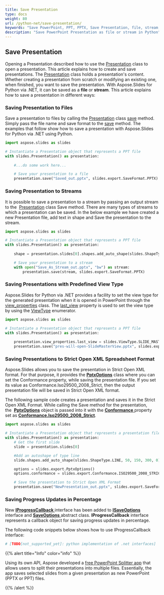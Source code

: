```yaml
---
title: Save Presentation
type: docs
weight: 80
url: /python-net/save-presentation/
keywords: "Save PowerPoint, PPT, PPTX, Save Presentation, file, stream, Python"
description: "Save PowerPoint Presentation as file or stream in Python"
---
```


## **Save Presentation**
Opening a Presentation described how to use the [Presentation](https://docs.aspose.com/slides/python-net/api-reference/aspose.slides/presentation/) class to open a presentation. This article explains how to create and save presentations.
The [Presentation](https://docs.aspose.com/slides/python-net/api-reference/aspose.slides/presentation/) class holds a presentation's content. Whether creating a presentation from scratch or modifying an existing one, when finished, you want to save the presentation. With Aspose.Slides for Python via .NET, it can be saved as a **file** or **stream**. This article explains how to save a presentation in different ways:

### **Saving Presentation to Files**
Save a presentation to files by calling the [Presentation](https://docs.aspose.com/slides/python-net/api-reference/aspose.slides/presentation/) class [save](https://docs.aspose.com/slides/python-net/api-reference/aspose.slides/presentation/) method. Simply pass the file name and save format to the [save](https://docs.aspose.com/slides/python-net/api-reference/aspose.slides/presentation/) method. The examples that follow show how to save a presentation with Aspose.Slides for Python via .NET using Python.

```py
import aspose.slides as slides

# Instantiate a Presentation object that represents a PPT file
with slides.Presentation() as presentation:
    
    #...do some work here...

    # Save your presentation to a file
    presentation.save("Saved_out.pptx", slides.export.SaveFormat.PPTX)
```


### **Saving Presentation to Streams**
It is possible to save a presentation to a stream by passing an output stream to the  [Presentation](https://docs.aspose.com/slides/python-net/api-reference/aspose.slides/presentation/) class Save method. There are many types of streams to which a presentation can be saved. In the below example we have created a new Presentation file, add text in shape and Save the presentation to the stream.

```py
import aspose.slides as slides

# Instantiate a Presentation object that represents a PPT file
with slides.Presentation() as presentation:
    
    shape = presentation.slides[0].shapes.add_auto_shape(slides.ShapeType.RECTANGLE, 200, 200, 200, 200)

    # Save your presentation to a stream
    with open("Save_As_Stream_out.pptx", "bw") as stream:
        presentation.save(stream, slides.export.SaveFormat.PPTX)
```


### **Saving Presentations with Predefined View Type**
Aspose.Slides for Python via .NET provides a facility to set the view type for the generated presentation when it is opened in PowerPoint through the [view_properties](https://docs.aspose.com/slides/python-net/api-reference/aspose.slides/viewproperties/) class. The [last_view](https://docs.aspose.com/slides/python-net/api-reference/aspose.slides/viewproperties/) property is used to set the view type by using the [ViewType](https://docs.aspose.com/slides/python-net/api-reference/aspose.slides/viewtype/) enumerator.

```py
import aspose.slides as slides

# Instantiate a Presentation object that represents a PPT file
with slides.Presentation() as presentation:
    
    presentation.view_properties.last_view = slides.ViewType.SLIDE_MASTER_VIEW
    presentation.save("pres-will-open-SlideMasterView.pptx", slides.export.SaveFormat.PPTX)

```

### **Saving Presentations to Strict Open XML Spreadsheet Format**
Aspose.Slides allows you to save the presentation in Strict Open XML format. For that purpose, it provides the [**PptxOptions**](https://docs.aspose.com/slides/python-net/api-reference/aspose.slides.export/pptxoptions/) class where you can set the Conformance property, while saving the presentation file. If you set its value as Conformance.Iso29500_2008_Strict, then the output presentation file will be saved in Strict Open XML format.

The following sample code creates a presentation and saves it in the Strict Open XML Format. While calling the Save method for the presentation, the  **[PptxOptions](https://docs.aspose.com/slides/python-net/api-reference/aspose.slides.export/pptxoptions/)** object is passed into it with the [**Conformance** ](https://docs.aspose.com/slides/python-net/api-reference/aspose.slides.export/pptxoptions/)property set as [**Conformance.Iso29500_2008_Strict**](https://docs.aspose.com/slides/python-net/api-reference/aspose.slides.export/conformance/).



```py
import aspose.slides as slides

# Instantiate a Presentation object that represents a presentation file
with slides.Presentation() as presentation:
    # Get the first slide
    slide = presentation.slides[0]

    #Add an autoshape of type line
    slide.shapes.add_auto_shape(slides.ShapeType.LINE, 50, 150, 300, 0)

    options = slides.export.PptxOptions()
    options.conformance = slides.export.Conformance.ISO29500_2008_STRICT

    # Save the presentation to Strict Open XML Format
    presentation.save("NewPresentation_out.pptx", slides.export.SaveFormat.PPTX, options)

```


### **Saving Progress Updates in Percentage**
New [**IProgressCallback** ](https://docs.aspose.com/slides/python-net/api-reference/aspose.slides/iprogresscallback/)interface has been added to [**ISaveOptions** ](https://docs.aspose.com/slides/python-net/api-reference/aspose.slides.export/isaveoptions/)interface and [**SaveOptions** ](https://docs.aspose.com/slides/python-net/api-reference/aspose.slides.export/saveoptions/)abstract class. **IProgressCallback** interface represents a callback object for saving progress updates in percentage.

The following code snippets below shows how to use IProgressCallback interface:

```py
# [TODO[not_supported_yet]: python implementation of .net interfaces]
```

{{% alert title="Info" color="info" %}}

Using its own API, Aspose developed a [free PowerPoint Splitter app](https://products.aspose.app/slides/splitter) that allows users to split their presentations into multiple files. Essentially, the app saves selected slides from a given presentation as new PowerPoint (PPTX or PPT) files. 

{{% /alert %}}

